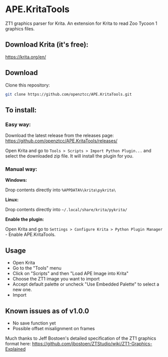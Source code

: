 # APE.KritaTools

ZT1 graphics parser for Krita. An extension for Krita to read Zoo Tycoon 1 graphics files.

## Download Krita (it's free):

https://krita.org/en/

## Download

Clone this repository:

```bash
git clone https://github.com/openztcc/APE.KritaTools.git
```

## To install:

### Easy way:

Download the latest release from the releases page:
https://github.com/openztcc/APE.KritaTools/releases/

Open Krita and go to `Tools > Scripts > Import Python Plugin...` and select the downloaded zip file. It will install the plugin for you.

### Manual way:

**Windows:**

Drop contents directly into `%APPDATA%\krita\pykrita\`

**Linux:**

Drop contents directly into `~/.local/share/krita/pykrita/`

**Enable the plugin:**

Open Krita and go to `Settings > Configure Krita > Python Plugin Manager` - Enable APE.KritaTools.

## Usage

- Open Krita
- Go to the "Tools" menu
- Click on "Scripts" and then "Load APE Image into Krita"
- Choose the ZT1 image you want to import
- Accept default palette or uncheck "Use Embedded Palette" to select a new one.
- Import

## Known issues as of v1.0.0

- No save function yet
- Possible offset misalignment on frames

Much thanks to Jeff Bostoen's detailed specification of the ZT1 graphics format here: https://github.com/jbostoen/ZTStudio/wiki/ZT1-Graphics-Explained
